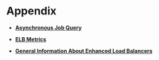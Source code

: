 # Appendix<a name="EN-US_TOPIC_0096561587"></a>

-   **[Asynchronous Job Query](asynchronous-job-query.md)**  

-   **[ELB Metrics](elb-metrics.md)**  

-   **[General Information About Enhanced Load Balancers](general-information-about-enhanced-load-balancers.md)**  



